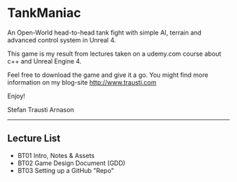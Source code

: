 # TankManiac
An Open-World head-to-head tank fight with simple AI, terrain and advanced control system in Unreal 4.

This game is my result from lectures taken on a udemy.com course about c++ and Unreal Engine 4. 

Feel free to download the game and give it a go. 
You might find more information on my blog-site http://www.trausti.com 

Enjoy!

Stefan Trausti Arnason

---

## Lecture List
* BT01 Intro, Notes & Assets
* BT02 Game Design Document (GDD)
* BT03 Setting up a GitHub "Repo"
